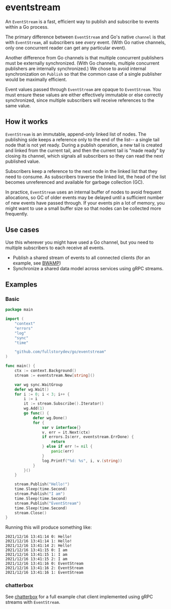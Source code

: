 # eventstream

An `EventStream` is a fast, efficient way to publish and subscribe to events within a Go process.

The primary difference between `EventStream` and Go's native `channel` is that with `EventStream`,
all subscribers see _every_ event.  (With Go native channels, only one concurrent reader can get
any particular event).

Another difference from Go channels is that multiple concurrent publishers must be externally
synchronized.  (With Go channels, multiple concurrent publishers are internally synchronized.)
We chose to avoid internal synchronization on `Publish` so that the common case of a single
publisher would be maximally efficient.

Event values passed through `EventStream` are opaque to `EventStream`. You must ensure these
values are either effectively immutable or else correctly synchronized, since multiple
subscribers will receive references to the same value.

## How it works

`EventStream` is an immutable, append-only linked list of nodes.  The publishing side keeps
a reference only to the end of the list-- a single tail node that is not yet ready.  During
a publish operation, a new tail is created and linked from the current tail, and then the
current tail is "made ready" by closing its channel, which signals all subscribers so they
can read the next published value.

Subscribers keep a reference to the next node in the linked list that they need to consume.
As subscribers traverse the linked list, the head of the list becomes unreferenced and
available for garbage collection (GC).

In practice, `EventStream` uses an internal buffer of nodes to avoid frequent allocations,
so GC of older events may be delayed until a sufficient number of new events have passed through.
If your events pin a lot of memory, you might want to use a small buffer size so that
nodes can be collected more frequently.

## Use cases

Use this wherever you might have used a Go channel, but you need to multiple subscribers to each
receive all events.

- Publish a shared stream of events to all connected clients (for an example, see [BWAMP](https://bwamp.me))
- Synchronize a shared data model across services using gRPC streams.

## Examples

### Basic

```go
package main

import (
	"context"
	"errors"
	"log"
	"sync"
	"time"

	"github.com/fullstorydev/go/eventstream"
)

func main() {
	ctx := context.Background()
	stream := eventstream.New[string]()

	var wg sync.WaitGroup
	defer wg.Wait()
	for i := 0; i < 3; i++ {
		i := i
		it := stream.Subscribe().Iterator()
		wg.Add(1)
		go func() {
			defer wg.Done()
			for {
				var v interface{}
				v, err = it.Next(ctx)
				if errors.Is(err, eventstream.ErrDone) {
					return
				} else if err != nil {
					panic(err)
				}
				log.Printf("%d: %s", i, v.(string))
			}
		}()
	}

	stream.Publish("Hello!")
	time.Sleep(time.Second)
	stream.Publish("I am")
	time.Sleep(time.Second)
	stream.Publish("EventStream")
	time.Sleep(time.Second)
	stream.Close()
}
```

Running this will produce something like:
```
2021/12/16 13:41:14 0: Hello!
2021/12/16 13:41:14 1: Hello!
2021/12/16 13:41:14 2: Hello!
2021/12/16 13:41:15 0: I am
2021/12/16 13:41:15 1: I am
2021/12/16 13:41:15 2: I am
2021/12/16 13:41:16 0: EventStream
2021/12/16 13:41:16 2: EventStream
2021/12/16 13:41:16 1: EventStream
```

### chatterbox

See [chatterbox](../examples/chatterbox) for a full example chat client implemented using gRPC streams with `EventStream`.
